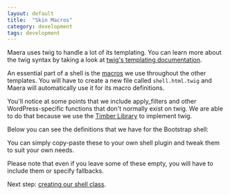 ```yaml
---
layout: default
title:  "Skin Macros"
category: development
tags: development
---
```


Maera uses twig to handle a lot of its templating.
You can learn more about the twig syntax by taking a look at [twig's templating documentation](http://twig.sensiolabs.org/doc/templates.html).

An essential part of a shell is the [macros](http://twig.sensiolabs.org/doc/templates.html#macros) we use throughout the other templates.
You will have to create a new file called `shell.html.twig` and Maera will automatically use it for its macro definitions.

You'll notice at some points that we include apply_filters and other WordPress-specific functions that don't normally exist on twig.
We are able to do that because we use the [Timber Library](http://upstatement.com/timber/) to implement twig.

Below you can see the definitions that we have for the Bootstrap shell:
<script src="https://gist.github.com/aristath/463cd8f8bf7568707155.js"></script>

You can simply copy-paste these to your own shell plugin and tweak them to suit your own needs.

Please note that even if you leave some of these empty, you will have to include them or specify fallbacks.

Next step: [creating our shell class](/docs/shells/class).
